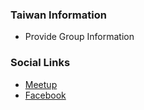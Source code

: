 ### Taiwan Information
* Provide Group Information

### Social Links
* [Meetup](https://www.meetup.com/Taipei-OWASP-Meetup-Group/)
* [Facebook](https://www.facebook.com/groups/owasptaiwan)

